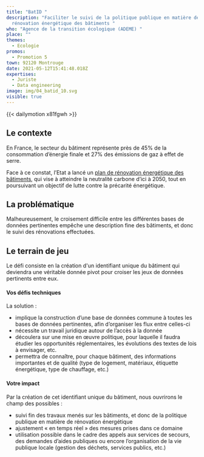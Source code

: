 ```yaml
---
title: "BatID "
description: "Faciliter le suivi de la politique publique en matière de
  rénovation énergétique des bâtiments "
who: "Agence de la transition écologique (ADEME) "
place: ""
themes:
  - Ecologie
promos:
  - Promotion 5
town: 92120 Montrouge
date: 2021-05-12T15:41:48.018Z
expertises:
  - Juriste
  - Data engineering
image: img/04_batid_10.svg
visible: true
---
```

{{< dailymotion x81fgwh >}}

## Le contexte

En France, le secteur du bâtiment représente près de 45% de la consommation d’énergie finale et 27% des émissions de gaz à effet de serre.

Face à ce constat, l’Etat a lancé un [plan de rénovation énergétique des bâtiments](https://www.ecologie.gouv.fr/plan-renovation-energetique-des-batiments), qui vise à atteindre la neutralité carbone d’ici à 2050, tout en poursuivant un objectif de lutte contre la précarité énergétique.

## La problématique

Malheureusement, le croisement difficile entre les différentes bases de données pertinentes empêche une description fine des bâtiments, et donc le suivi des rénovations effectuées.

## Le terrain de jeu

Le défi consiste en la création d'un identifiant unique du bâtiment qui deviendra une véritable donnée pivot pour croiser les jeux de données pertinents entre eux.

#### Vos défis techniques

La solution :

* implique la construction d’une base de données commune à toutes les bases de données pertinentes, afin d’organiser les flux entre celles-ci
* nécessite un travail juridique autour de l’accès à la donnée
* découlera sur une mise en œuvre politique, pour laquelle il faudra étudier les opportunités réglementaires, les évolutions des textes de lois à envisager, etc.
* permettra de connaître, pour chaque bâtiment, des informations importantes et de qualité (type de logement, matériaux, étiquette énergétique, type de chauffage, etc.)

#### Votre impact 

Par la création de cet identifiant unique du bâtiment, nous ouvrirons le champ des possibles :

* suivi fin des travaux menés sur les bâtiments, et donc de la politique publique en matière de rénovation énergétique
* ajustement « en temps réel » des mesures prises dans ce domaine
* utilisation possible dans le cadre des appels aux services de secours, des demandes d’aides publiques ou encore l’organisation de la vie publique locale (gestion des déchets, services publics, etc.)
